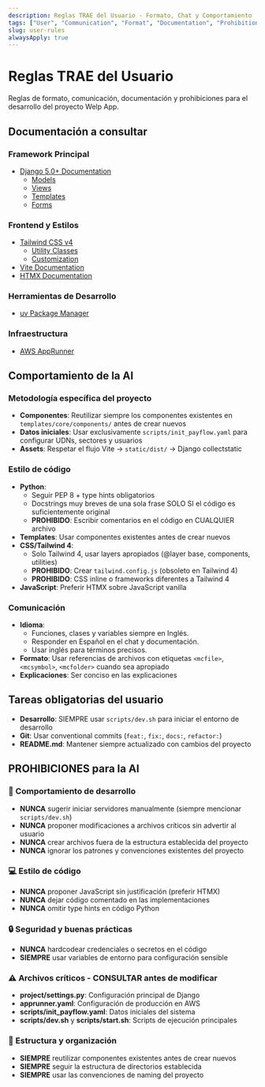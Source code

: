 ```yaml
---
description: Reglas TRAE del Usuario - Formato, Chat y Comportamiento
tags: ["User", "Communication", "Format", "Documentation", "Prohibitions"]
slug: user-rules
alwaysApply: true
---
```


# Reglas TRAE del Usuario

Reglas de formato, comunicación, documentación y prohibiciones para el desarrollo del proyecto Welp App.

## Documentación a consultar

### Framework Principal
- [Django 5.0+ Documentation](https://docs.djangoproject.com/en/5.0/)
  - [Models](https://docs.djangoproject.com/en/5.0/topics/db/models/)
  - [Views](https://docs.djangoproject.com/en/5.0/topics/http/views/)
  - [Templates](https://docs.djangoproject.com/en/5.0/topics/templates/)
  - [Forms](https://docs.djangoproject.com/en/5.0/topics/forms/)

### Frontend y Estilos
- [Tailwind CSS v4](https://tailwindcss.com/docs)
  - [Utility Classes](https://tailwindcss.com/docs/utility-first)
  - [Customization](https://tailwindcss.com/docs/configuration)
- [Vite Documentation](https://vitejs.dev/guide/)
- [HTMX Documentation](https://htmx.org/docs/)

### Herramientas de Desarrollo
- [uv Package Manager](https://docs.astral.sh/uv/)

### Infraestructura
- [AWS AppRunner](https://docs.aws.amazon.com/apprunner/)

## Comportamiento de la AI

### Metodología específica del proyecto
- **Componentes**: Reutilizar siempre los componentes existentes en `templates/core/components/` antes de crear nuevos
- **Datos iniciales**: Usar exclusivamente `scripts/init_payflow.yaml` para configurar UDNs, sectores y usuarios
- **Assets**: Respetar el flujo Vite → `static/dist/` → Django collectstatic

### Estilo de código
- **Python**: 
  - Seguir PEP 8 + type hints obligatorios
  - Docstrings muy breves de una sola frase SOLO SI el código es suficientemente original
  - **PROHIBIDO**: Escribir comentarios en el código en CUALQUIER archivo
- **Templates**: Usar componentes existentes antes de crear nuevos
- **CSS/Tailwind 4**: 
  - Solo Tailwind 4, usar layers apropiados (@layer base, components, utilities)
  - **PROHIBIDO**: Crear `tailwind.config.js` (obsoleto en Tailwind 4)
  - **PROHIBIDO**: CSS inline o frameworks diferentes a Tailwind 4
- **JavaScript**: Preferir HTMX sobre JavaScript vanilla

### Comunicación
- **Idioma**:
  - Funciones, clases y variables siempre en Inglés.
  - Responder en Español en el chat y documentación.
  - Usar inglés para términos precisos.
- **Formato**: Usar referencias de archivos con etiquetas `<mcfile>`, `<mcsymbol>`, `<mcfolder>` cuando sea apropiado
- **Explicaciones**: Ser conciso en las explicaciones

## Tareas obligatorias del usuario

- **Desarrollo**: SIEMPRE usar `scripts/dev.sh` para iniciar el entorno de desarrollo
- **Git**: Usar conventional commits (`feat:`, `fix:`, `docs:`, `refactor:`)
- **README.md**: Mantener siempre actualizado con cambios del proyecto



## PROHIBICIONES para la AI

### 🚫 Comportamiento de desarrollo
- **NUNCA** sugerir iniciar servidores manualmente (siempre mencionar `scripts/dev.sh`)
- **NUNCA** proponer modificaciones a archivos críticos sin advertir al usuario
- **NUNCA** crear archivos fuera de la estructura establecida del proyecto
- **NUNCA** ignorar los patrones y convenciones existentes del proyecto

### 💻 Estilo de código
- **NUNCA** proponer JavaScript sin justificación (preferir HTMX)
- **NUNCA** dejar código comentado en las implementaciones
- **NUNCA** omitir type hints en código Python

### 🔒 Seguridad y buenas prácticas
- **NUNCA** hardcodear credenciales o secretos en el código
- **SIEMPRE** usar variables de entorno para configuración sensible

### ⚠️ Archivos críticos - CONSULTAR antes de modificar
- **project/settings.py**: Configuración principal de Django
- **apprunner.yaml**: Configuración de producción en AWS
- **scripts/init_payflow.yaml**: Datos iniciales del sistema
- **scripts/dev.sh** y **scripts/start.sh**: Scripts de ejecución principales

### 📁 Estructura y organización
- **SIEMPRE** reutilizar componentes existentes antes de crear nuevos
- **SIEMPRE** seguir la estructura de directorios establecida
- **SIEMPRE** usar las convenciones de naming del proyecto